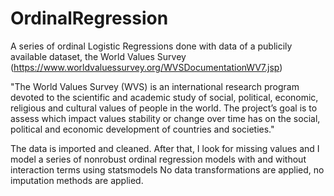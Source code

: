 # OrdinalRegression
A series of ordinal Logistic Regressions done with data of a publicily available dataset, the World Values Survey (https://www.worldvaluessurvey.org/WVSDocumentationWV7.jsp)

"The World Values Survey (WVS) is an international research program devoted to the scientific and academic study of social, political, economic, religious and cultural values of people in the world. The project’s goal is to assess which impact values stability or change over time has on the social, political and economic development of countries and societies."

The data is imported and cleaned.
After that, I look for missing values and I model a series of nonrobust ordinal regression models with and without interaction terms using statsmodels
No data transformations are applied, no imputation methods are applied.
